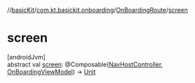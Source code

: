 //[basicKit](../../../index.md)/[com.kt.basickit.onboarding](../index.md)/[OnBoardingRoute](index.md)/[screen](screen.md)

# screen

[androidJvm]\
abstract val [screen](screen.md): @Composable([NavHostController](https://developer.android.com/reference/kotlin/androidx/navigation/NavHostController.html), [OnBoardingViewModel](../-on-boarding-view-model/index.md)) -&gt; [Unit](https://kotlinlang.org/api/latest/jvm/stdlib/kotlin/-unit/index.html)
